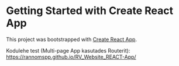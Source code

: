 # Getting Started with Create React App

This project was bootstrapped with [Create React App](https://github.com/facebook/create-react-app).

Kodulehe test (Multi-page App kasutades Routerit): https://rannomspp.github.io/RV_Website_REACT-App/
